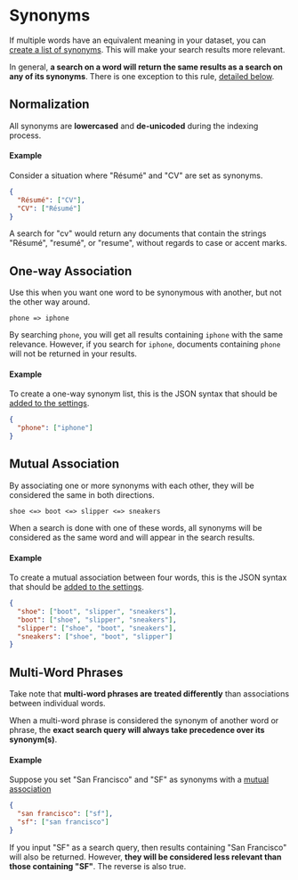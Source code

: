 # Synonyms

If multiple words have an equivalent meaning in your dataset, you can [create a list of synonyms](/reference/api/synonyms.md#update-synonyms). This will make your search results more relevant.

In general, **a search on a word will return the same results as a search on any of its synonyms**.
There is one exception to this rule, [detailed below](#multi-word-phrases).

## Normalization

All synonyms are **lowercased** and **de-unicoded** during the indexing process.

#### Example

Consider a situation where "Résumé" and "CV" are set as synonyms.

```json
{
  "Résumé": ["CV"],
  "CV": ["Résumé"]
}
```

A search for "cv" would return any documents that contain the strings "Résumé", "resumé", or "resume", without regards to case or accent marks.

## One-way Association

Use this when you want one word to be synonymous with another, but not the other way around.

```
phone => iphone
```

By searching `phone`, you will get all results containing `iphone` with the same relevance. However, if you search for `iphone`, documents containing `phone` will not be returned in your results.

#### Example

To create a one-way synonym list, this is the JSON syntax that should be [added to the settings](/reference/api/synonyms.md#update-synonyms).

```json
{
  "phone": ["iphone"]
}
```

## Mutual Association

By associating one or more synonyms with each other, they will be considered the same in both directions.

```
shoe <=> boot <=> slipper <=> sneakers
```

When a search is done with one of these words, all synonyms will be considered as the same word and will appear in the search results.

#### Example

To create a mutual association between four words, this is the JSON syntax that should be [added to the settings](/reference/api/synonyms.md#update-synonyms).

```json
{
  "shoe": ["boot", "slipper", "sneakers"],
  "boot": ["shoe", "slipper", "sneakers"],
  "slipper": ["shoe", "boot", "sneakers"],
  "sneakers": ["shoe", "boot", "slipper"]
}
```

## Multi-Word Phrases

Take note that **multi-word phrases are treated differently** than associations between individual words.

When a multi-word phrase is considered the synonym of another word or phrase, the **exact search query will always take precedence over its synonym(s)**.

#### Example

Suppose you set "San Francisco" and "SF" as synonyms with a [mutual association](#mutual-association)

```json
{
  "san francisco": ["sf"],
  "sf": ["san francisco"]
}
```

If you input "SF" as a search query, then results containing "San Francisco" will also be returned. However, **they will be considered less relevant than those containing "SF"**. The reverse is also true.
